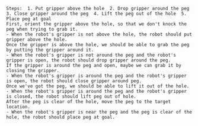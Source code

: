 
    Steps:  1. Put gripper above the hole  2. Drop gripper around the peg  3. Close gripper around the peg  4. Lift the peg out of the hole  5. Place peg at goal
    First, orient the gripper above the hole, so that we don't knock the peg when trying to grab it.
    - When the robot's gripper is not above the hole, the robot should put gripper above the hole.
    Once the gripper is above the hole, we should be able to grab the peg by putting the gripper around it.
    - When the robot's gripper is not around the peg and the robot's gripper is open, the robot should drop gripper around the peg.
    If the gripper is around the peg and open, maybe we can grab it by closing the gripper.
    - When the robot's gripper is around the peg and the robot's gripper is open, the robot should close gripper around peg.
    Once we've got the peg, we should be able to lift it out of the hole.
    - When the robot's gripper is around the peg and the robot's gripper is closed, the robot should lift peg out of hole.
    After the peg is clear of the hole, move the peg to the target location.
    - When the robot's gripper is near the peg and the peg is clear of the hole, the robot should place peg at goal.